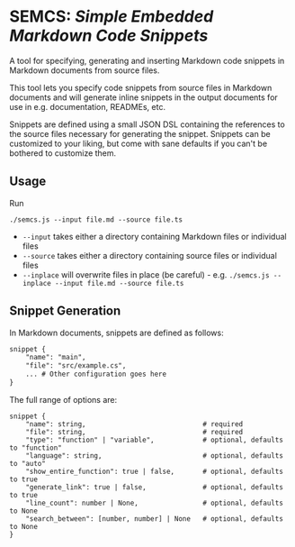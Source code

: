 # SEMCS: _Simple Embedded Markdown Code Snippets_

A tool for specifying, generating and inserting Markdown code snippets in Markdown documents from source files. 

This tool lets you specify code snippets from source files in Markdown documents and will generate inline snippets in the output documents for use in e.g. documentation, READMEs, etc. 

Snippets are defined using a small JSON DSL containing the references to the source files necessary for generating the snippet. Snippets can be customized to your liking, but come with sane defaults if you can't be bothered to customize them. 

## Usage
Run 
```
./semcs.js --input file.md --source file.ts
```

* `--input` takes either a directory containing Markdown files or individual files
* `--source` takes either a directory containing source files or individual files
* `--inplace` will overwrite files in place (be careful) - e.g. `./semcs.js --inplace --input file.md --source file.ts` 

## Snippet Generation

In Markdown documents, snippets are defined as follows: 

``` markdown
snippet {
    "name": "main",
    "file": "src/example.cs",
    ... # Other configuration goes here
}
```

The full range of options are: 

```
snippet {
    "name": string,                           	# required
    "file": string,                           	# required
    "type": "function" | "variable",          	# optional, defaults to "function"
    "language": string,                       	# optional, defaults to "auto"
    "show_entire_function": true | false,     	# optional, defaults to true
    "generate_link": true | false,            	# optional, defaults to true
    "line_count": number | None,              	# optional, defaults to None
    "search_between": [number, number] | None 	# optional, defaults to None
}
